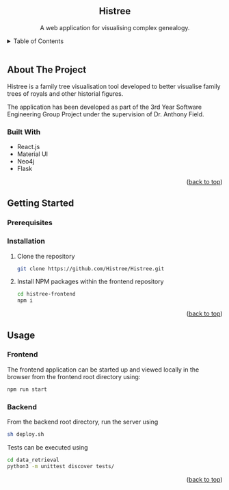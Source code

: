 <a name="readme-top"></a>

<h2 align="center">
    Histree
</h2>

<p align="center">
    A web application for visualising complex genealogy.
</p>

<details>
  <summary>Table of Contents</summary>
  <ol>
    <li>
      <a href="#about-the-project">About The Project</a>
      <ul>
        <li><a href="#built-with">Built With</a></li>
      </ul>
    </li>
    <li>
      <a href="#getting-started">Getting Started</a>
      <ul>
        <li><a href="#prerequisites">Prerequisites</a></li>
        <li><a href="#installation">Installation</a></li>
      </ul>
    </li>
    <li><a href="#usage">Usage</a></li>
  </ol>
</details>
<br />

## About The Project

Histree is a family tree visualisation tool developed to better visualise family trees of royals and other historial figures.

The application has been developed as part of the 3rd Year Software Engineering Group Project under the supervision of Dr. Anthony Field.

### Built With

* React.js
* Material UI
* Neo4j
* Flask

<p align="right">(<a href="#readme-top">back to top</a>)</p>

## Getting Started

### Prerequisites

### Installation

1. Clone the repository
   ```sh
   git clone https://github.com/Histree/Histree.git
   ```

2. Install NPM packages within the frontend repository
   ```sh
   cd histree-frontend
   npm i
   ```

<p align="right">(<a href="#readme-top">back to top</a>)</p>

<!-- USAGE EXAMPLES -->
## Usage
### Frontend
The frontend application can be started up and viewed locally in the browser from the frontend root directory using:
```sh
npm run start
```

### Backend
From the backend root directory, run the server using
```sh
sh deploy.sh
```

Tests can be executed using
```sh
cd data_retrieval
python3 -m unittest discover tests/
```

<p align="right">(<a href="#readme-top">back to top</a>)</p>
